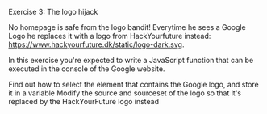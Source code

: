 Exercise 3: The logo hijack

No homepage is safe from the logo bandit! Everytime he sees a Google Logo he replaces it with a logo from HackYourfuture instead: https://www.hackyourfuture.dk/static/logo-dark.svg.

In this exercise you're expected to write a JavaScript function that can be executed in the console of the Google website.

Find out how to select the element that contains the Google logo, and store it in a variable
Modify the source and sourceset of the logo so that it's replaced by the HackYourFuture logo instead